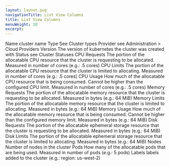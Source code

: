 ```yaml
---
layout: layout.pug
navigationTitle: List View Columns
title: List View Columns
menuWeight: 10
excerpt:
---
```

Name
cluster name
Type
See Cluster types
Provider
see Administration > Cloud Providers
Version
The version of kubernetes the cluster was created with
Status
see Cluster Statuses
CPU Requests
The portion of the allocatable CPU resource that the cluster is requesting to be allocated. Measured in number of cores (e.g.: .5 cores)
CPU Limits
The portion of the allocatable CPU resource that the cluster is limited to allocating. Measured in number of cores (e.g.: .5 cores)
CPU Usage
How much of the allocatable CPU resource that is being consumed. Cannot be higher than the configured CPU limit. Measured in number of cores (e.g.: .5 cores)
Memory Requests
The portion of the allocatable memory resource that the cluster is requesting to be allocated. Measured in bytes (e.g.: 64 MiB)
Memory Limits
The portion of the allocatable memory resource that the cluster is limited to allocating. Measured in bytes (e.g.: 64 MiB)
Memory Usage
How much of the allocatable memory resource that is being consumed. Cannot be higher than the configured memory limit. Measured in bytes (e.g.: 64 MiB)
Disk Requests
The portion of the allocatable ephemeral storage resource that the cluster is requesting to be allocated. Measured in bytes (e.g.: 64 MiB)
Disk Limits
The portion of the allocatable ephemeral storage resource that the cluster is limited to allocating. Measured in bytes (e.g.: 64 MiB)
Nodes
Number of nodes in the cluster
Pods
How many of the allocatable pods that are being used. Measured in number of pods (e.g.: 5 pods)
Labels
labels added to the cluster (e.g.: region: us-west-2)
